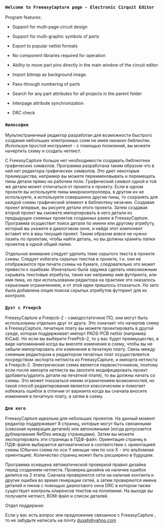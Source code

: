 ### `Welcome to FreeasyCapture page - Electronic Cirquit Editor`

Program features:

* Support for multi-page circuit design

* Support for multi-graphic symbols of parts

* Export to popular netlist formats

* No component libraries required for operation

* Ability to move part pins directly in the main window of the circuit editor.

* Import bitmap as background image.

* Pass-through numbering of parts

* Search for any part attributes for all projects in the parent folder

* Interpage attribute synchronization

* DRC check

### `Философия`

Мультистраничный редактор разработан для возможности быстрого создания небольших электронных схем не имея никаких библиотек. Используя простой инструмент - с помощью полилиний, вы можете начертить схему и создать нетлист.

С FreeasyCapture больше нет необходимости создавать библиотеки графических символов. Программа разработана таким образом что в ней нет редактора графических символов. Это дает некоторые преимущества, например вы можете переименовывать и перемещать пины детали прямо на рабочем поле. Графический символ одной и той же детали может отличаться от проекта к проекту. Если в одном проекте вы используете пины микроконтроллера, в другом их не используете, а используете совершенно другие пины, то сохранять для каждой схемы графический элемент в библиотеку незачем. Создавая проект впервые, вы рисуете детали этого проекта. Затем создавая второй проект вы сможете импортировать в него детали из предыдущих схемных проектов созданных ранее в FreeasyCapture. Программа осуществит поиск детали по имени или другому атрибуту, который вы укажете в диалоговом окне, и найдя этот компонент вставит его в ваш текущий проект. Таким образом вовсе не нужно лазить по проектам, чтобы найти деталь, но вы должны хранить папки проектов в одной общей папке.

Отдельное внимание следует уделить теме  скрытого текста в проекте схемы. Следует избегать скрытых текстов в проекте, т.к. они не отображаются при печати схемы на бумаге, следовательно это может привести к ошибкам. Изначально была задумка сделать невозможным скрывать текстовые атрибуты, такие как например имя футпринта, или имя пина, но при использовании редактора на практике это оказалось серьезным ограничением, и от этой идеи пришлось отказаться. Но зато была добавлена опция поиска скрытых атрибутов футпринт для их контроля. 

### `Дуэт с Freepcb`

FreeasyCapture и Freepcb-2 - самодостаточное ПО, они могут быть использованы отдельно друг от друга. Это означает что начертив схему в FreeasyCapture, печатную плату вы можете проектировать в другой среде, которая поддерживает импорт PADS-PCB netlist (например KiCad). Но если вы выберите FreePcb-2, то у вас будет преимущество, в виде напоминаний когда вы внесете изменения в схему, чтобы вы не забыли импортировать эти изменения в печатную плату. Связь между схемным редактором и редактором печатных плат осуществляется посредством экспорта нетлиста из FreeasyCapture, и импорта нетлиста в Freepcb-2. Электрическая схема является первоисточником, поэтому если после импорта нетлиста вы захотите модифицировать проект (добавить/удалить детали на печатной плате), то вы должны начать со схемы. Это может показаться неким ограничением возможностей, но такой способ редактирования является классическим и помогает избежать ошибок в отличии от варианта когда вы сначала вносите изменения в печатную плату, а затем в схему.

### `Для кого`

FreeasyCapture идеальна для небольших проектов. На данный момент редактор поддерживает 8 страниц, которые могут быть связанными (сквозная нумерация деталей) или автономными (когда допускается дублирование RefDes между страницами). Затем вы можете экспортировать эти страницы в ПДФ-файл. Ориентация страниц в ПДФ-файле выбирается автоматически в соответствии с ориентацией схемы (Обычно схема по оси Y меньше чем по оси X - это альбомная ориентация). Количество страниц может быть расширено в будущем. 

Программа оснащена автоматической проверкой правил дизайна перед созданием нетлиста. Проверка дизайна на наличие ошибок делится на 2 этапа. Сначала проверяются сети на наличие контакта и другие ошибки во время генерации сетей, а затем проверяются имена деталей и пинов с помощью диалогового окна DRC в котором также существует контроль клиренсов текстов на полилинии.
На выходе вы получаете нетлист, BOM-файл и список деталей. 

Отдел поддержки:

Если у вас есть вопрос или предложение связанное с FreeasyCapture , то не забудьте написать на почту duxah@yahoo.com


